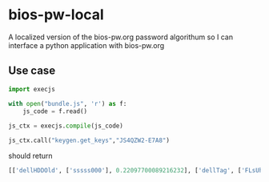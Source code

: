 # bios-pw-local
A localized version of the bios-pw.org password algorithum so I can interface a python application with bios-pw.org

## Use case

```python
import execjs

with open("bundle.js", 'r') as f:
    js_code = f.read()
        
js_ctx = execjs.compile(js_code)

js_ctx.call("keygen.get_keys","JS4QZW2-E7A8")
```
should return
```python
[['dellHDDOld', ['sssss000'], 0.22097700089216232], ['dellTag', ['FLsUhh40BZr66N5D', 'GLMGs4[[mDMPGdnz'], 6.789545999839902]]
```


